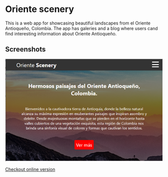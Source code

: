 # Oriente scenery

This is a web app for showcasing beautiful landscapes from el Oriente Antioqueño, Colombia. The app has galeries and a blog where users cand find interesting information about Oriente Antioqueño.

## Screenshots

![Oriente Scenery](./public/og-scenery.png)

[Checkout online version](https://orientescenery.netlify.app)

